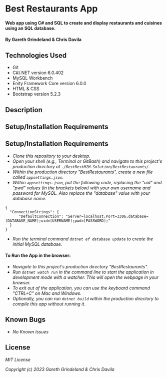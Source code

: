 # Best Restaurants App

#### Web app using C# and SQL to create and display restaurants and cuisines using an SQL database.

#### By Gareth Grindeland & Chris Davila

## Technologies Used

* Git
* C#/.NET version 6.0.402
* MySQL Workbench
* Enity Framework Core version 6.0.0
* HTML & CSS
* Bootstrap version 5.2.3


## Description

## Setup/Installation Requirements

<!-- Going forward, don't forget to include setup instructions in your README for an appsettings.json with a database connection string. -->

## Setup/Installation Requirements

* _Clone this repository to your desktop._
* _Open your shell (e.g., Terminal or GitBash) and navigate to this project's production directory at ```./BestRestM2M.Solution/BestRestaurants/```._
* _Within the production directory "BestRestaurants", create a new file called ```appsettings.json```._
* _Within ```appsettings.json```, put the following code, replacing the "uid" and "pwd" values (in the brackets below) with your own username and password for MySQL. Also replace the "database" value with your database name._
```
{
  "ConnectionStrings": {
      "DefaultConnection": "Server=localhost;Port=3306;database=[DATABASE_NAME];uid=[USERNAME];pwd=[PASSWORD];"
  }
}
```
* _Run the terminal command ```dotnet ef database update``` to create the initial MySQL database._

#### To Run the App in the browser:
* _Navigate to this project's production directory "BestRestaurants"._
* _Run ```dotnet watch run``` in the command line to start the application in development mode with a watcher. This will open the webpage in your browser._
* _To exit out of the application, you can use the keyboard command "CTRL+C" on Mac and Windows._
* _Optionally, you can run ```dotnet build``` within the production directory to compile this app without running it._


## Known Bugs

* _No Known Issues_

## License

_MIT License_

_Copyright (c) 2023 Gareth Grindeland & Chris Davila_

